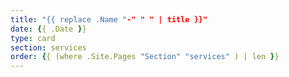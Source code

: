 ```yaml
---
title: "{{ replace .Name "-" " " | title }}"
date: {{ .Date }}
type: card
section: services
order: {{ (where .Site.Pages "Section" "services" ) | len }}
---
```

